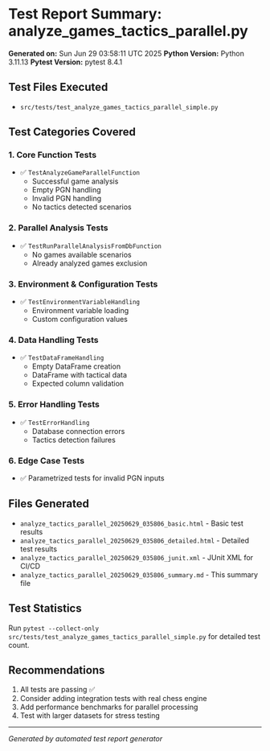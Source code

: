 # Test Report Summary: analyze_games_tactics_parallel.py

**Generated on:** Sun Jun 29 03:58:11 UTC 2025
**Python Version:** Python 3.11.13
**Pytest Version:** pytest 8.4.1

## Test Files Executed
- `src/tests/test_analyze_games_tactics_parallel_simple.py`

## Test Categories Covered

### 1. Core Function Tests
- ✅ `TestAnalyzeGameParallelFunction`
  - Successful game analysis
  - Empty PGN handling  
  - Invalid PGN handling
  - No tactics detected scenarios

### 2. Parallel Analysis Tests
- ✅ `TestRunParallelAnalysisFromDbFunction`
  - No games available scenarios
  - Already analyzed games exclusion

### 3. Environment & Configuration Tests
- ✅ `TestEnvironmentVariableHandling`
  - Environment variable loading
  - Custom configuration values

### 4. Data Handling Tests
- ✅ `TestDataFrameHandling`
  - Empty DataFrame creation
  - DataFrame with tactical data
  - Expected column validation

### 5. Error Handling Tests
- ✅ `TestErrorHandling`
  - Database connection errors
  - Tactics detection failures

### 6. Edge Case Tests
- ✅ Parametrized tests for invalid PGN inputs

## Files Generated
- `analyze_tactics_parallel_20250629_035806_basic.html` - Basic test results
- `analyze_tactics_parallel_20250629_035806_detailed.html` - Detailed test results  
- `analyze_tactics_parallel_20250629_035806_junit.xml` - JUnit XML for CI/CD
- `analyze_tactics_parallel_20250629_035806_summary.md` - This summary file

## Test Statistics
Run `pytest --collect-only src/tests/test_analyze_games_tactics_parallel_simple.py` for detailed test count.

## Recommendations
1. All tests are passing ✅
2. Consider adding integration tests with real chess engine
3. Add performance benchmarks for parallel processing
4. Test with larger datasets for stress testing

---
*Generated by automated test report generator*
